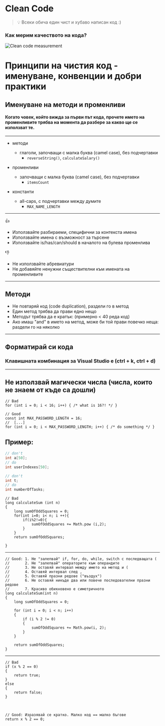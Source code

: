 # Clean Code

> 💡 Всеки обича един чист и хубаво написан код :)

### Как мерим качеството на кода?

![Clean code measurement](https://blog.codinghorror.com/content/images/uploads/2009/02/6a0120a85dcdae970b012877707a45970c-pi.png)

# Принципи на чистия код - именуване, конвенции и добри практики

## Именуване на методи и променливи

#### Когато човек, който вижда за първи път кода, прочете името на променливите трябва на момента да разбере за какво ще се използват те.

---

- методи

  - глаголи, започващи с малка буква (camel case), без подчертавки
    - `reverseString()`, `calculateSalary()`
- променливи

  - започващи с малка буква (camel case), без подчертавки
    - `itemsCount`
- константи

  - all-caps, с подчертавки между думите
    - `MAX_NAME_LENGTH`

---

👍

- Използвайте разбираеми, специфични за контекста имена
- Използвайте имена с възможност за търсене
- Използвайте is/has/can/should в началото на булева променлива

👎

- Не използвайте абревиатури
- Не добавяйте ненужни съществителни към имената на променливите

---

## Методи

- Не повтаряй код (code duplication), раздели го в метод
- Един метод трябва да прави едно нещо
- Методът трябва да е кратък: (примерно < 40 реда код)
- Ако имаш "and" в името на метод, може би той прави повечко неща: раздели го на няколко

---

## Форматирай си кода

### Клавишната комбинация за Visual Studio е (ctrl + k, ctrl + d)

---

## Не използвай магически числа (числа, които не знаем от къде са дошли)

```cpp=
// Bad
for (int i = 0; i < 16; i++) { /* what is 16?! */ }
```

```cpp=
// Good
const int MAX_PASSWORD_LENGTH = 16;
//  [...]
for (int i = 0; i < MAX_PASSWORD_LENGTH; i++) { /* do something */ }
```

## Пример:
```cpp
// don't
int a[50];
// do
int userIndexes[50];

// don't
int t;
// do
int numberOfTasks;
```

```cpp=
// Bad
long calculateSum (int n)
{
    long sumOfOddSquares = 0;
    for(int i=0; i< n; i ++){
        if(i%2!=0){
            sumOfOddSquares += Math.pow (i,2);
        }
    }
    return sumOfOddSquares;

}
```

---

```cpp=
// Good: 1. Не "залепвай" if, for, do, while, switch с последващата (
//       2. Не "залепвай" операторите към операндите
//       3. Не оставяй интервал между името на метод и (
//       4. Оставяй интервал след ,
//       5. Оставяй празни редове ("въздух")
//       6. Не оставяй никъде два или повече последователни празни редове
//       7. Красиво обикновено е симетричното
long calculateSum(int n)
{
    long sumOfOddSquares = 0;

    for (int i = 0; i < n; i++)
    {
        if (i % 2 != 0)
        {
            sumOfOddSquares += Math.pow(i, 2);
        }
    }

    return sumOfOddSquares;
}
```

---

```cpp=
// Bad
if (x % 2 == 0)
{
    return true;
}
else
{
    return false;
}
```

<br>

```cpp=
// Good: Изразявай се кратко. Малко код == малко бъгове
return x % 2 == 0;
```
